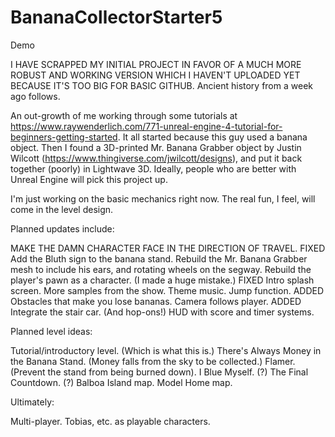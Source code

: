 # BananaCollectorStarter5
Demo

I HAVE SCRAPPED MY INITIAL PROJECT IN FAVOR OF A MUCH MORE ROBUST AND WORKING VERSION WHICH I HAVEN'T UPLOADED YET BECAUSE IT'S TOO BIG FOR BASIC GITHUB. Ancient history from a week ago follows.

An out-growth of me working through some tutorials at https://www.raywenderlich.com/771-unreal-engine-4-tutorial-for-beginners-getting-started. It all started because this guy used a banana object. Then I found a 3D-printed Mr. Banana Grabber object by Justin Wilcott (https://www.thingiverse.com/jwilcott/designs), and put it back together (poorly) in Lightwave 3D. Ideally, people who are better with Unreal Engine will pick this project up. 

I'm just working on the basic mechanics right now. The real fun, I feel, will come in the level design. 

Planned updates include:

MAKE THE DAMN CHARACTER FACE IN THE DIRECTION OF TRAVEL. FIXED
Add the Bluth sign to the banana stand.
Rebuild the Mr. Banana Grabber mesh to include his ears, and rotating wheels on the segway.
Rebuild the player's pawn as a character. (I made a huge mistake.) FIXED
Intro splash screen.
More samples from the show.
Theme music.
Jump function. ADDED
Obstacles that make you lose bananas.
Camera follows player. ADDED
Integrate the stair car. (And hop-ons!)
HUD with score and timer systems.

Planned level ideas:

Tutorial/introductory level. (Which is what this is.)
There's Always Money in the Banana Stand. (Money falls from the sky to be collected.)
Flamer. (Prevent the stand from being burned down).
I Blue Myself. (?)
The Final Countdown. (?)
Balboa Island map.
Model Home map.

Ultimately:

Multi-player.
Tobias, etc. as playable characters.
